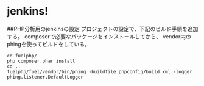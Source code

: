 jenkins!
=======

##PHP分析用のjenkinsの設定
プロジェクトの設定で、下記のビルド手順を追加する。
composerで必要なパッケージをインストールしてから、
vendor内のphingを使ってビルドをしている。

    cd fuelphp/
    php composer.phar install
    cd ..
    fuelphp/fuel/vendor/bin/phing -buildfile phpconfig/build.xml -logger phing.listener.DefaultLogger
